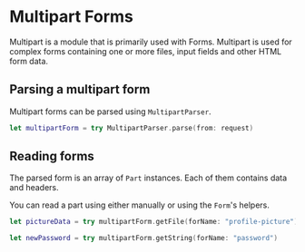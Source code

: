 # Multipart Forms

Multipart is a module that is primarily used with Forms. Multipart is used for complex forms containing one or more files, input fields and other HTML form data.

## Parsing a multipart form

Multipart forms can be parsed using `MultipartParser`.

```swift
let multipartForm = try MultipartParser.parse(from: request)
```

## Reading forms

The parsed form is an array of `Part` instances.
Each of them contains data and headers.

You can read a part using either manually or using the `Form`'s helpers.

```swift
let pictureData = try multipartForm.getFile(forName: "profile-picture")
```

```swift
let newPassword = try multipartForm.getString(forName: "password")
```
